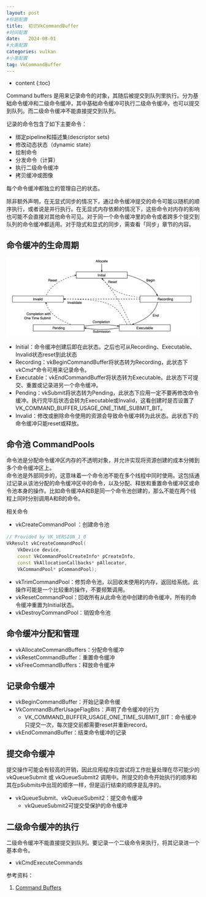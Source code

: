 ```yaml
---
layout: post
#标题配置
title:  初识VkCommandBuffer
#时间配置
date:   2024-08-01
#大类配置
categories: vulkan
#小类配置
tag: VkCommandBuffer
---
```


* content
{:toc} 


Command buffers 是用来记录命令的对象，其随后被提交到队列里执行。分为基础命令缓冲和二级命令缓冲，其中基础命令缓冲可执行二级命令缓冲，也可以提交到队列。而二级命令缓冲不能直接提交到队列。

记录的命令包含了如下主要命令：
- 绑定pipeline和描述集(descriptor sets)
- 修改动态状态（dynamic state）
- 绘制命令
- 分发命令（计算）
- 执行二级命令缓冲
- 拷贝缓冲或图像

每个命令缓冲都独立的管理自己的状态。

除非额外声明，在无显式同步的情况下，通过命令缓冲提交的命令可能以随机的顺序执行，或者说是并行执行。在无显式内存依赖的情况下，这些命令对内存的影响也可能不会直接对其他命令可见。对于同一个命令缓冲里的命令或者跨多个提交到队列的命令缓冲都适用。对于隐式和显式的同步，需查看「同步」章节的内容。

## 命令缓冲的生命周期
![VkCommandBufferLifecycle](/assets/vulkan/VkCommandBufferLifecycle.png)
- Initial：命令缓冲创建后即在此状态。之后也可从Recording、Executable、Invalid状态reset到此状态
- Recording：vkBeginCommandBuffer将状态转为Recording，此状态下vkCmd*命令可用来记录命令。
- Executable：vkEndCommandBuffer将状态转为Executable。此状态下可提交、重置或记录进另一个命令缓冲。
- Pending：vkSubmit将状态转为Pending，此状态下应用一定不要再修改命令缓冲。执行完毕后状态会转为Executable或Invalid，这看创建时是否设置了VK_COMMAND_BUFFER_USAGE_ONE_TIME_SUBMIT_BIT。
- Invalid：修改或删除命令使用的资源会导致命令缓冲转为此状态。此状态下的命令缓冲只能reset或释放。

## 命令池 CommandPools
命令池是分配命令缓冲区内存的不透明对象，并允许实现将资源创建的成本分摊到多个命令缓冲区上。  
命令池是外部同步的，这意味着一个命令池不能在多个线程中同时使用。这包括通过记录从该池分配的命令缓冲区中的命令，以及分配、释放和重置命令缓冲区或命令池本身的操作。比如命令缓冲A和B是同一个命令池创建的，那么不能在两个线程上同时分别调用A和B的命令。

相关命令
- vkCreateCommandPool ：创建命令池
```cpp
// Provided by VK_VERSION_1_0 
VkResult vkCreateCommandPool(
    VkDevice device,
    const VkCommandPoolCreateInfo* pCreateInfo,
    const VkAllocationCallbacks* pAllocator,
    VkCommandPool* pCommandPool);
```
- vkTrimCommandPool：修剪命令池，以回收未使用的内存，返回给系统。此操作可能是一个比较重的操作，不要频繁调用。
- vkResetCommandPool：回收所有从此命令池中创建的命令缓冲，所有的命令缓冲重置为Initial状态。
- vkDestroyCommandPool：销毁命令池
## 命令缓冲分配和管理
- vkAllocateCommandBuffers：分配命令缓冲
- vkResetCommandBuffer：重置命令缓冲
- vkFreeCommandBuffers：释放命令缓冲
## 记录命令缓冲
- vkBeginCommandBuffer：开始记录命令缓
- VkCommandBufferUsageFlagBits：声明了命令缓冲的行为
  - VK_COMMAND_BUFFER_USAGE_ONE_TIME_SUBMIT_BIT：命令缓冲只提交一次，每次提交前都需要reset并重新record。
- vkEndCommandBuffer：结束命令缓冲的记录
## 提交命令缓冲
提交操作可能会有较高的开销，因此应用程序应尝试将工作批量处理在尽可能少的 vkQueueSubmit 或 vkQueueSubmit2 调用中。所提交的命令开始执行的顺序和其在pSubmits中出现的顺序一样，但是运行结束的顺序是乱序的。
- vkQueueSubmit、vkQueueSubmit2：提交命令缓冲
  - vkQueueSubmit2可提交受保护的命令缓冲
## 二级命令缓冲的执行
二级命令缓冲不能直接提交到队列。要记录一个二级命令来执行，将其记录进一个基本命令。
- vkCmdExecuteCommands

参考资料：
1. [Command Buffers](https://registry.khronos.org/vulkan/specs/1.3-extensions/html/chap6.html)
